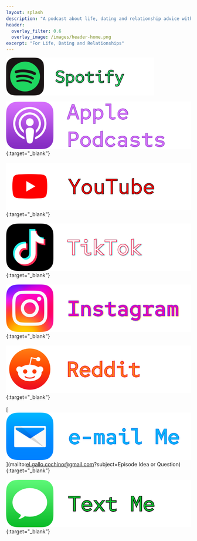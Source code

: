 ```yaml
---
layout: splash
description: "A podcast about life, dating and relationship advice with a kink twist"
header:
  overlay_filter: 0.6
  overlay_image: /images/header-home.png
excerpt: "For Life, Dating and Relationships"
---
```


<a href="https://open.spotify.com/episode/2f2MgrLPrYuGKlsge3gcGp?si=cY0TtIuaSAKw1o8xlqzOaQ" target="_blank"><img src="/images/btn-spotify.png" align="center" width="80%"></a>
<br>
<br>
[![Apple](/images/btn-apple.png)](https://podcasts.apple.com/us/podcast/sucias-are-my-favorite/id1548173787){:target="_blank"}
<br>
<br>
[![YouTube](/images/btn-yt.png)](https://youtube.com/@gallo.s.chingon?sub_confirmation=1){:target="_blank"}
<br>
<br>
[![TikTok](/images/btn-tiktok.png)](https://www.tiktok.com/@gallo.s.chingon){:target="_blank"}
<br>
<br>
[![Intagram](/images/btn-ig.png)](https://www.instagram.com/reel/ChILBbDpsp2){:target="_blank"}
<br>
<br>
[![Reddit](/images/btn-reddit.png)](https://www.reddit.com/user/gallo-s-chingon/comments/?sort=top){:target="_blank"}
<br>
<br>
[![email](/images/btn-mail.png)](mailto:el.gallo.cochino@gmail.com?subject=Episode Idea or Question){:target="_blank"}
<br>
<br>
[![text](/images/btn-sms.png)](sms://12817667970){:target="_blank"}
